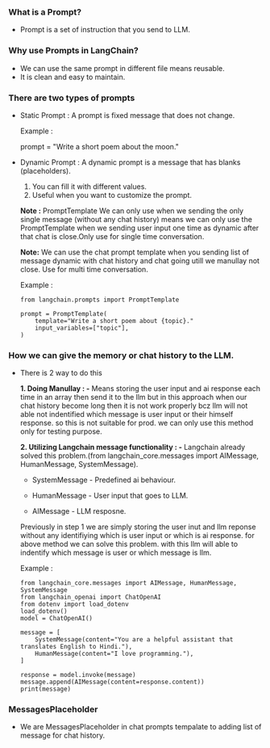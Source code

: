 ### What is a Prompt?
- Prompt is a set of instruction that you send to LLM.
### Why use Prompts in LangChain?
- We can use the same prompt in different file means reusable.
- It  is clean and easy to maintain.

### There are two types of prompts
- Static Prompt : A prompt is fixed message that does not change.

    Example : 

    prompt = "Write a short poem about the moon."

- Dynamic Prompt : A dynamic prompt is a message that has blanks (placeholders).
    1. You can fill it with different values.
    2. Useful when you want to customize the prompt.

    **Note :** PromptTemplate We can only use when we sending the only single message (without any chat history) means we can only use the PromptTemplate when we sending user input one time as dynamic after that chat is close.Only use for single time conversation.

    **Note:** We can use the chat prompt template when you sending list of message dynamic with chat history and chat going utill we manullay not close. Use for multi time conversation. 

    Example :
    ```
    from langchain.prompts import PromptTemplate

    prompt = PromptTemplate(
        template="Write a short poem about {topic}."
        input_variables=["topic"],
    )
    ```
### How we can give the memory or chat history to the LLM.

- There is 2 way to do this

    **1. Doing Manullay : -**  Means storing the user input and ai response each time in an array then send it to the llm but in this approach when our chat history become long then it is not work properly bcz llm will not able not indentified which message is user input or their himself response. so this is not suitable for prod. we can only use this method only for testing purpose.

    **2. Utilizing  Langchain message functionality :  -** Langchain already solved this problem.(from langchain_core.messages import AIMessage, HumanMessage, SystemMessage).

    - SystemMessage - Predefined ai behaviour.

    - HumanMessage - User input that goes to LLM.

    - AIMessage - LLM resposne.

    Previously in step 1 we are simply storing the user inut and llm reponse without any identifiying which is user input or which is ai response. for above method we can solve this problem. with this llm will able to indentify which message is user or which message is llm. 

    Example  : 

    ```
    from langchain_core.messages import AIMessage, HumanMessage, SystemMessage
    from langchain_openai import ChatOpenAI
    from dotenv import load_dotenv
    load_dotenv()
    model = ChatOpenAI()

    message = [
        SystemMessage(content="You are a helpful assistant that translates English to Hindi."),
        HumanMessage(content="I love programming."),
    ]

    response = model.invoke(message)
    message.append(AIMessage(content=response.content))
    print(message)
    ```

### MessagesPlaceholder 
- We are MessagesPlaceholder in chat prompts tempalate to adding list of message for chat history. 

